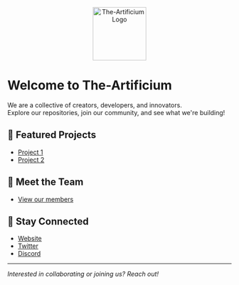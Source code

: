 <p align="center">
  <img src="https://avatars.githubusercontent.com/u/162782545?v=4" width="120" alt="The-Artificium Logo" />
</p>

# Welcome to The-Artificium

We are a collective of creators, developers, and innovators.  
Explore our repositories, join our community, and see what we're building!

## 🚀 Featured Projects
- [Project 1](https://github.com/The-Artificium/project1)
- [Project 2](https://github.com/The-Artificium/project2)

## 👥 Meet the Team
- [View our members](https://github.com/orgs/The-Artificium/people)

## 📣 Stay Connected
- [Website](https://the-artificium.org)
- [Twitter](https://twitter.com/theartificium)
- [Discord](https://discord.gg/theartificium)

---

_Interested in collaborating or joining us? Reach out!_

